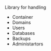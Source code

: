 Library for handling

  - Container
  - Domains
  - Users
  - Databases
  - Backups
  - Administartors
